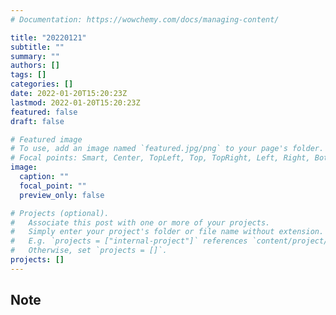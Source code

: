 ```yaml
---
# Documentation: https://wowchemy.com/docs/managing-content/

title: "20220121"
subtitle: ""
summary: ""
authors: []
tags: []
categories: []
date: 2022-01-20T15:20:23Z
lastmod: 2022-01-20T15:20:23Z
featured: false
draft: false

# Featured image
# To use, add an image named `featured.jpg/png` to your page's folder.
# Focal points: Smart, Center, TopLeft, Top, TopRight, Left, Right, BottomLeft, Bottom, BottomRight.
image:
  caption: ""
  focal_point: ""
  preview_only: false

# Projects (optional).
#   Associate this post with one or more of your projects.
#   Simply enter your project's folder or file name without extension.
#   E.g. `projects = ["internal-project"]` references `content/project/deep-learning/index.md`.
#   Otherwise, set `projects = []`.
projects: []
---
```


## Note

